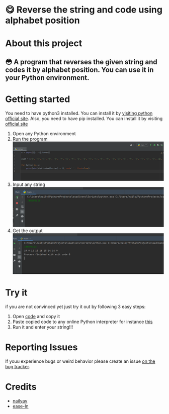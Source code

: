 # :yum: Reverse the string and code using alphabet position
# About this project
## :flushed: A program that reverses the given string and codes it by alphabet position. You can use it in your Python environment.

# Getting started
You need to have python3 installed. You can install it by [visiting python official site][1]. Also, you need to have pip installed. You can install it by visiting [official site][2]
1. Open any Python environment
2. Run the program
![image](https://github.com/nailyav/ssad/blob/main/screenshots/run.png)
3. Input any string
![image](https://github.com/nailyav/ssad/blob/main/screenshots/input.png)
4. Get the output
![image](https://github.com/nailyav/ssad/blob/main/screenshots/output.png)

# Try it
if you are not convinced yet just try it out by following 3 easy steps:
1. Open [code][5] and copy it
2. Paste copied code to any online Python interpreter for instance [this][6]
3. Run it and enter your string!!!

# Reporting Issues
If youu experience bugs or weird behavior please create an issue [on the bug tracker][7].

# Credits
* [nailyav][3]
* [ease-ln][4]

[1]: https://www.python.org/
[2]: https://pip.pypa.io/en/stable/installation/
[3]: https://github.com/nailyav
[4]: https://github.com/ease-ln
[5]: https://github.com/nailyav/ssad/blob/main/program/main.py
[6]: https://www.online-python.com/
[7]: https://github.com/nailyav/ssad/issues
